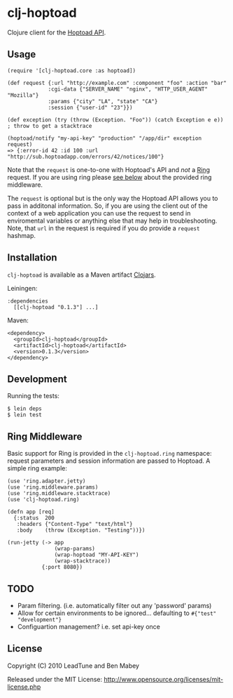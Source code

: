 # clj-hoptoad

Clojure client for the [Hoptoad API](http://hoptoadapp.com/pages/home).

## Usage

    (require '[clj-hoptoad.core :as hoptoad])

    (def request {:url "http://example.com" :component "foo" :action "bar"
                 :cgi-data {"SERVER_NAME" "nginx", "HTTP_USER_AGENT" "Mozilla"}
                 :params {"city" "LA", "state" "CA"}
                 :session {"user-id" "23"}})

    (def exception (try (throw (Exception. "Foo")) (catch Exception e e)) ; throw to get a stacktrace

    (hoptoad/notify "my-api-key" "production" "/app/dir" exception request)
    => {:error-id 42 :id 100 :url "http://sub.hoptoadapp.com/errors/42/notices/100"}

Note that the `request` is one-to-one with Hoptoad's API and *not* a [Ring][ring] request.  If you are using ring please <a href="#middleware">see below</a> about the provided ring middleware.

The `request` is optional but is the only way the Hoptoad API allows you to pass in additonal information.
So, if you are using the client out of the context of a web application you can use the request to send in
enviromental variables or anything else that may help in troubleshooting.  Note, that `url` in the request is required if you do provide a `request` hashmap.


## Installation

`clj-hoptoad` is available as a Maven artifact [Clojars](http://clojars.org/clj-hoptoad).

Leiningen:

    :dependencies
      [[clj-hoptoad "0.1.3"] ...]

Maven:

    <dependency>
      <groupId>clj-hoptoad</groupId>
      <artifactId>clj-hoptoad</artifactId>
      <version>0.1.3</version>
    </dependency>


## Development

Running the tests:

    $ lein deps
    $ lein test

## Ring Middleware
<a name="middleware" />

Basic support for Ring is provided in the `clj-hoptoad.ring` namespace: request parameters and session information are passed to Hoptoad. A simple ring example:

    (use 'ring.adapter.jetty)
    (use 'ring.middleware.params)
    (use 'ring.middleware.stacktrace)
    (use 'clj-hoptoad.ring)

    (defn app [req]
      {:status  200
       :headers {"Content-Type" "text/html"}
       :body    (throw (Exception. "Testing"))})

    (run-jetty (-> app
                   (wrap-params)
                   (wrap-hoptoad "MY-API-KEY")
                   (wrap-stacktrace))
               {:port 8080})

## TODO

 * Param filtering. (i.e. automatically filter out any 'password' params)
 * Allow for certain environments to be ignored... defaulting to `#{"test" "development"}`
 * Configuartion management?  i.e. set api-key once

## License

Copyright (C) 2010 LeadTune and Ben Mabey

Released under the MIT License: <http://www.opensource.org/licenses/mit-license.php>

[ring]: http://example.com/
